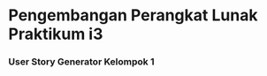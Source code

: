 <h1>
    Pengembangan Perangkat Lunak Praktikum i3
  </h1>
  <h3>
    User Story Generator Kelompok 1
  </h3>

